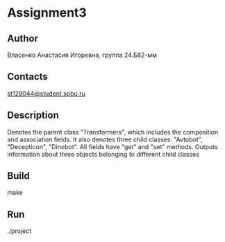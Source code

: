 # Assignment3
## Author
Власенко Анастасия Игоревна, группа 24.Б82-мм
## Contacts
st128044@student.spbu.ru
## Description
Denotes the parent class "Transformers", which includes the composition and association fields. It also denotes three child classes: "Avtobot", "Decepticon", "Dinobot". All fields have "get" and "set" methods.
Outputs information about three objects belonging to different child classes
## Build
make
## Run
./project
